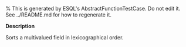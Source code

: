 % This is generated by ESQL's AbstractFunctionTestCase. Do not edit it. See ../README.md for how to regenerate it.

**Description**

Sorts a multivalued field in lexicographical order.


